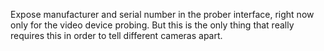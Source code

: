 Expose manufacturer and serial number in the prober interface, right now only
for the video device probing. But this is the only thing that really requires
this in order to tell different cameras apart.
